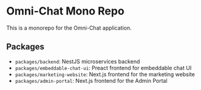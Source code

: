 # Omni-Chat Mono Repo

This is a monorepo for the Omni-Chat application.

## Packages

- `packages/backend`: NestJS microservices backend
- `packages/embeddable-chat-ui`: Preact frontend for embeddable chat UI
- `packages/marketing-website`: Next.js frontend for the marketing website
- `packages/admin-portal`: Next.js frontend for the Admin Portal
